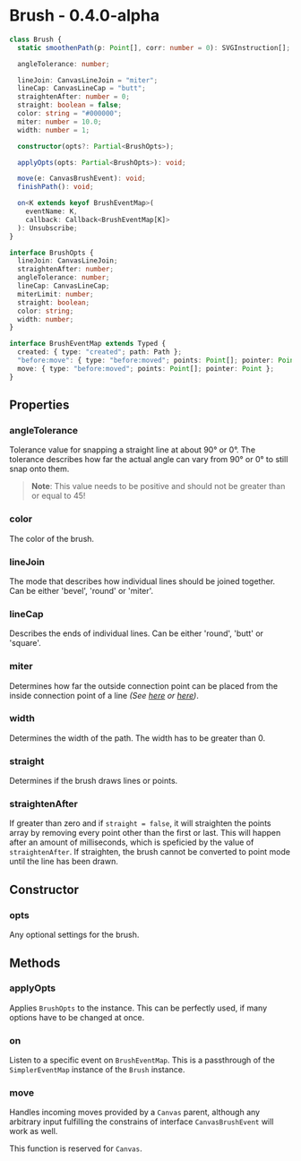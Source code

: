 # Brush - 0.4.0-alpha

```ts
class Brush {
  static smoothenPath(p: Point[], corr: number = 0): SVGInstruction[];

  angleTolerance: number;

  lineJoin: CanvasLineJoin = "miter";
  lineCap: CanvasLineCap = "butt";
  straightenAfter: number = 0;
  straight: boolean = false;
  color: string = "#000000";
  miter: number = 10.0;
  width: number = 1;

  constructor(opts?: Partial<BrushOpts>);

  applyOpts(opts: Partial<BrushOpts>): void;

  move(e: CanvasBrushEvent): void;
  finishPath(): void;

  on<K extends keyof BrushEventMap>(
    eventName: K,
    callback: Callback<BrushEventMap[K]>
  ): Unsubscribe;
}

interface BrushOpts {
  lineJoin: CanvasLineJoin;
  straightenAfter: number;
  angleTolerance: number;
  lineCap: CanvasLineCap;
  miterLimit: number;
  straight: boolean;
  color: string;
  width: number;
}

interface BrushEventMap extends Typed {
  created: { type: "created"; path: Path };
  "before:move": { type: "before:moved"; points: Point[]; pointer: Point };
  move: { type: "before:moved"; points: Point[]; pointer: Point };
}
```

## **Properties**

### angleTolerance

Tolerance value for snapping a straight line at about 90° or 0°. The tolerance describes how far the actual angle can vary from 90° or 0° to still snap onto them.

> **Note**: This value needs to be positive and should not be greater than or equal to 45!

### color

The color of the brush.

### lineJoin

The mode that describes how individual lines should be joined together. Can be either 'bevel', 'round' or 'miter'.

### lineCap

Describes the ends of individual lines. Can be either 'round', 'butt' or 'square'.

### miter

Determines how far the outside connection point can be placed from the inside connection point of a line _(See [here](https://developer.mozilla.org/en-US/docs/Web/API/CanvasRenderingContext2D/miterLimit) or [here](https://developer.mozilla.org/en-US/docs/Web/API/Canvas_API/Tutorial/Applying_styles_and_colors#a_demo_of_the_miterlimit_property))_.

### width

Determines the width of the path. The width has to be greater than 0.

### straight

Determines if the brush draws lines or points.

### straightenAfter

If greater than zero and if `straight = false`, it will straighten the points array by removing every point other than the first or last. This will happen after an amount of milliseconds, which is speficied by the value of `straightenAfter`. If straighten, the brush cannot be converted to point mode until the line has been drawn.

## **Constructor**

### opts

Any optional settings for the brush.

## **Methods**

### applyOpts

Applies `BrushOpts` to the instance. This can be perfectly used, if many options have to be changed at once.

### on

Listen to a specific event on `BrushEventMap`. This is a passthrough of the `SimplerEventMap` instance of the `Brush` instance.

### move

Handles incoming moves provided by a `Canvas` parent, although any arbitrary input fulfilling the constrains of interface `CanvasBrushEvent` will work as well.

This function is reserved for `Canvas`.
